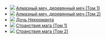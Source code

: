 * ![](/books/romance_fantasy/Ник%20Перумов/Алмазный%20меч,%20деревянный%20меч%20(Том%201).jpg) [Алмазный меч, деревянный меч (Том 1)](/books/romance_fantasy/Ник%20Перумов/Алмазный%20меч,%20деревянный%20меч%20(Том%201))
* ![](/books/romance_fantasy/Ник%20Перумов/Алмазный%20меч,%20деревянный%20меч%20(Том%202).jpg) [Алмазный меч, деревянный меч (Том 2)](/books/romance_fantasy/Ник%20Перумов/Алмазный%20меч,%20деревянный%20меч%20(Том%202))
* ![](/books/romance_fantasy/Ник%20Перумов/Дочь%20Некроманта.jpg) [Дочь Некроманта](/books/romance_fantasy/Ник%20Перумов/Дочь%20Некроманта)
* ![](/books/romance_fantasy/Ник%20Перумов/Странствия%20мага%20(Том%201).jpg) [Странствия мага (Том 1)](/books/romance_fantasy/Ник%20Перумов/Странствия%20мага%20(Том%201))
* ![](/books/romance_fantasy/Ник%20Перумов/Странствия%20мага%20(Том%202).jpg) [Странствия мага (Том 2)](/books/romance_fantasy/Ник%20Перумов/Странствия%20мага%20(Том%202))